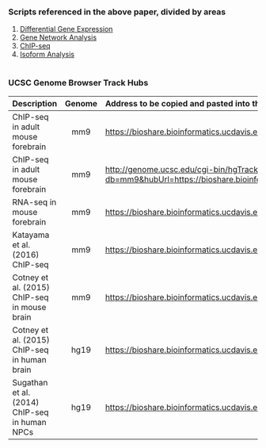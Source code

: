 ### Scripts referenced in the above paper, divided by areas

1. [Differential Gene Expression](https://github.com/NordNeurogenomicsLab/Publications/tree/master/Gompers_NatNeuro_2017/1.%20Differential%20Gene%20Expression)
2. [Gene Network Analysis](https://github.com/NordNeurogenomicsLab/Publications/tree/master/Gompers_NatNeuro_2017/2.%20Gene%20Network%20Analysis)
3. [ChIP-seq](https://github.com/NordNeurogenomicsLab/Publications/tree/master/Gompers_NatNeuro_2017/3.%20ChIP-seq)
4. [Isoform Analysis](https://github.com/NordNeurogenomicsLab/Publications/tree/master/Gompers_NatNeuro_2017/4.%20Isoform%20Analysis)




#

### UCSC Genome Browser Track Hubs



| Description                                   | Genome  | Address to be copied and pasted into the [UCSC Genome Browser](https://genome.ucsc.edu/cgi-bin/hgHubConnect) URL Track Hub page   |
| :---                                          | :---:   | :---        |
| ChIP-seq in adult mouse forebrain             | mm9     | https://bioshare.bioinformatics.ucdavis.edu/bioshare/download/iu1jtcwsudw3v4q/Chd8/ChIPseq/Gompers.ChIP.txt  |
| ChIP-seq in adult mouse forebrain             | mm9     | http://genome.ucsc.edu/cgi-bin/hgTracks?db=mm9&hubUrl=https://bioshare.bioinformatics.ucdavis.edu/bioshare/download/iu1jtcwsudw3v4q/Chd8/ChIPseq/Gompers.ChIP.txt  |
| RNA-seq in mouse forebrain                    | mm9     | https://bioshare.bioinformatics.ucdavis.edu/bioshare/download/iu1jtcwsudw3v4q/Chd8/RNAseq/Gompers.RNA.txt  |
| Katayama et al. (2016) ChIP-seq               | mm9     | https://bioshare.bioinformatics.ucdavis.edu/bioshare/download/iu1jtcwsudw3v4q/Chd8_external/katayama/Katayama.txt  |
| Cotney et al. (2015) ChIP-seq in mouse brain  | mm9     | https://bioshare.bioinformatics.ucdavis.edu/bioshare/download/iu1jtcwsudw3v4q/Chd8_external/cotney/Cotney.txt  |
| Cotney et al. (2015) ChIP-seq in human brain  | hg19    | https://bioshare.bioinformatics.ucdavis.edu/bioshare/download/iu1jtcwsudw3v4q/Chd8_external/cotney/Cotney_human.txt  |
| Sugathan et al. (2014) ChIP-seq in human NPCs | hg19    | https://bioshare.bioinformatics.ucdavis.edu/bioshare/download/iu1jtcwsudw3v4q/Chd8_external/sugathan/Sugathan.txt  |

